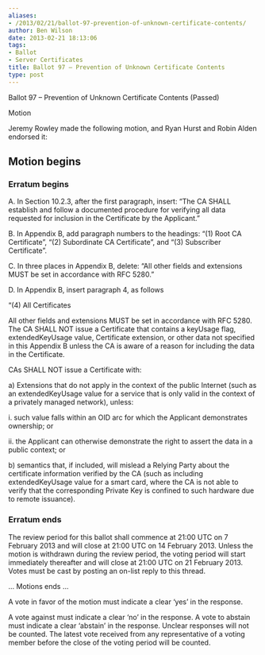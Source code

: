 ```yaml
---
aliases:
- /2013/02/21/ballot-97-prevention-of-unknown-certificate-contents/
author: Ben Wilson
date: 2013-02-21 18:13:06
tags:
- Ballot
- Server Certificates
title: Ballot 97 – Prevention of Unknown Certificate Contents
type: post
---
```


Ballot 97 – Prevention of Unknown Certificate Contents (Passed)

Motion

Jeremy Rowley made the following motion, and Ryan Hurst and Robin Alden endorsed it:

## Motion begins

### Erratum begins

A. In Section 10.2.3, after the first paragraph, insert: “The CA SHALL establish and follow a documented procedure for verifying all data requested for inclusion in the Certificate by the Applicant.”

B. In Appendix B, add paragraph numbers to the headings: “(1) Root CA Certificate”, “(2) Subordinate CA Certificate”, and “(3) Subscriber Certificate”.

C. In three places in Appendix B, delete: “All other fields and extensions MUST be set in accordance with RFC 5280.”

D. In Appendix B, insert paragraph 4, as follows

“(4) All Certificates

All other fields and extensions MUST be set in accordance with RFC 5280. The CA SHALL NOT issue a Certificate that contains a keyUsage flag, extendedKeyUsage value, Certificate extension, or other data not specified in this Appendix B unless the CA is aware of a reason for including the data in the Certificate.

CAs SHALL NOT issue a Certificate with:

a) Extensions that do not apply in the context of the public Internet (such as an extendedKeyUsage value for a service that is only valid in the context of a privately managed network), unless:

i. such value falls within an OID arc for which the Applicant demonstrates ownership; or

ii. the Applicant can otherwise demonstrate the right to assert the data in a public context; or

b) semantics that, if included, will mislead a Relying Party about the certificate information verified by the CA (such as including extendedKeyUsage value for a smart card, where the CA is not able to verify that the corresponding Private Key is confined to such hardware due to remote issuance).

### Erratum ends

The review period for this ballot shall commence at 21:00 UTC on 7 February 2013 and will close at 21:00 UTC on 14 February 2013. Unless the motion is withdrawn during the review period, the voting period will start immediately thereafter and will close at 21:00 UTC on 21 February 2013. Votes must be cast by posting an on-list reply to this thread.

… Motions ends …

A vote in favor of the motion must indicate a clear ‘yes’ in the response.

A vote against must indicate a clear ‘no’ in the response. A vote to abstain must indicate a clear ‘abstain’ in the response. Unclear responses will not be counted. The latest vote received from any representative of a voting member before the close of the voting period will be counted.
